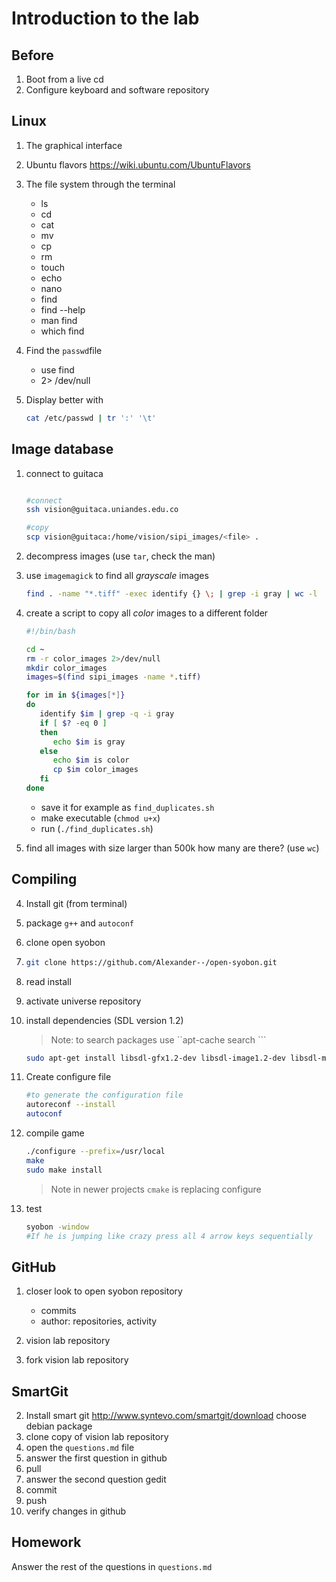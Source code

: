 # Introduction to the lab

## Before

1. Boot from a live cd
2. Configure keyboard and software repository

## Linux

1. The graphical interface
2. Ubuntu flavors https://wiki.ubuntu.com/UbuntuFlavors
2. The file system through the terminal
   -  ls
   -  cd
   -  cat
   -  mv
   -  cp
   -  rm
   -  touch
   -  echo
   -  nano
   -  find
   -  find --help
   -  man find
   -  which find

2. Find the ```passwd```file
   -  use find
   -  2> /dev/null

3. Display better with
   
   ```bash
   cat /etc/passwd | tr ':' '\t'
   ```


## Image database

1. connect to guitaca

   ```bash
   
   #connect
   ssh vision@guitaca.uniandes.edu.co
   
   #copy 
   scp vision@guitaca:/home/vision/sipi_images/<file> .
   ```
   
2.  decompress images (use ``tar``, check the man)
3.  use  ``imagemagick`` to find all *grayscale* images
    
    ```bash
    find . -name "*.tiff" -exec identify {} \; | grep -i gray | wc -l
    ```
    
4.  create a script to copy all *color* images to a different folder
       
      ```bash
      #!/bin/bash
      
      cd ~
      rm -r color_images 2>/dev/null
      mkdir color_images
      images=$(find sipi_images -name *.tiff)
      
      for im in ${images[*]}
      do
         identify $im | grep -q -i gray
         if [ $? -eq 0 ]
         then
            echo $im is gray
         else
            echo $im is color
            cp $im color_images
         fi
      done
      
      ```
      -  save it for example as ``find_duplicates.sh``
      -  make executable (``chmod u+x``)
      -  run (``./find_duplicates.sh``)
      
5.  find all images with size larger than 500k
    how many are there? (use ``wc``)
   

## Compiling

4. Install git (from terminal)
5. package ``g++`` and ``autoconf``
5. clone open syobon
6. 
   ```bash
   git clone https://github.com/Alexander--/open-syobon.git
   ```
   
6. read install
7. activate universe repository
6. install dependencies (SDL version 1.2)
   > Note: to search packages use ``apt-cache search ```

   ```bash
   sudo apt-get install libsdl-gfx1.2-dev libsdl-image1.2-dev libsdl-mixer1.2-dev libsdl-ttf2.0-dev libfontconfig1-dev
   ```
   
   
7. Create configure file

   ```bash
   #to generate the configuration file
   autoreconf --install
   autoconf
   ```
   
   
7. compile game

   ```bash
   ./configure --prefix=/usr/local
   make
   sudo make install
   ```
   > Note in newer projects ``cmake`` is replacing configure
   
8. test

   ```bash
   syobon -window
   #If he is jumping like crazy press all 4 arrow keys sequentially
   ```

## GitHub

1. closer look to open syobon repository
   
   - commits
   - author: repositories, activity

2. vision lab repository
3. fork vision lab repository

## SmartGit

2. Install smart git http://www.syntevo.com/smartgit/download
   choose debian package
3. clone copy of vision lab repository
4. open the ``questions.md`` file
4. answer the first question in github
5. pull
6. answer the second question gedit
5. commit
6. push
7. verify changes in github

## Homework

Answer the rest of the questions in ``questions.md``



